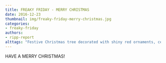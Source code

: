 ```yaml
---
title: FREAKY FRIDAY - MERRY CHRISTMAS
date: 2016-12-23
thumbnail: img/freaky-friday-merry-christmas.jpg
categories:
- freaky-friday
authors:
- ripp-report
alttags: "Festive Christmas tree decorated with shiny red ornaments, celebrating a merry holiday season"
---
```

HAVE A MERRY CHRISTMAS!
